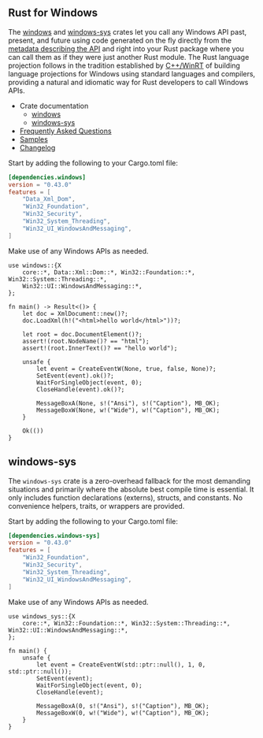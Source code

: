 ## Rust for Windows

The [windows](https://crates.io/crates/windows) and [windows-sys](https://crates.io/crates/windows-sys) crates let you call any Windows API past, present, and future using code generated on the fly directly from the [metadata describing the API](https://github.com/microsoft/windows-rs/tree/master/crates/libs/metadata/default) and right into your Rust package where you can call them as if they were just another Rust module. The Rust language projection follows in the tradition established by [C++/WinRT](https://github.com/microsoft/cppwinrt) of building language projections for Windows using standard languages and compilers, providing a natural and idiomatic way for Rust developers to call Windows APIs.

* Crate documentation
    * [windows](https://microsoft.github.io/windows-docs-rs/)
    * [windows-sys](https://docs.rs/windows-sys)
* [Frequently Asked Questions](https://github.com/microsoft/windows-rs/tree/master/docs/FAQ.md)
* [Samples](https://github.com/microsoft/windows-rs/tree/master/crates/samples)
* [Changelog](https://github.com/microsoft/windows-rs/releases)

Start by adding the following to your Cargo.toml file:

```toml
[dependencies.windows]
version = "0.43.0"
features = [
    "Data_Xml_Dom",
    "Win32_Foundation",
    "Win32_Security",
    "Win32_System_Threading",
    "Win32_UI_WindowsAndMessaging",
]
```

Make use of any Windows APIs as needed.

```rust,no_run
use windows::{X
    core::*, Data::Xml::Dom::*, Win32::Foundation::*, Win32::System::Threading::*,
    Win32::UI::WindowsAndMessaging::*,
};

fn main() -> Result<()> {
    let doc = XmlDocument::new()?;
    doc.LoadXml(h!("<html>hello world</html>"))?;

    let root = doc.DocumentElement()?;
    assert!(root.NodeName()? == "html");
    assert!(root.InnerText()? == "hello world");

    unsafe {
        let event = CreateEventW(None, true, false, None)?;
        SetEvent(event).ok()?;
        WaitForSingleObject(event, 0);
        CloseHandle(event).ok()?;

        MessageBoxA(None, s!("Ansi"), s!("Caption"), MB_OK);
        MessageBoxW(None, w!("Wide"), w!("Caption"), MB_OK);
    }

    Ok(())
}
```

## windows-sys

The `windows-sys` crate is a zero-overhead fallback for the most demanding situations and primarily where the absolute best compile time is essential. It only includes function declarations (externs), structs, and constants. No convenience helpers, traits, or wrappers are provided.

Start by adding the following to your Cargo.toml file:

```toml
[dependencies.windows-sys]
version = "0.43.0"
features = [
    "Win32_Foundation",
    "Win32_Security",
    "Win32_System_Threading",
    "Win32_UI_WindowsAndMessaging",
]
```

Make use of any Windows APIs as needed.

```rust,no_run
use windows_sys::{X
    core::*, Win32::Foundation::*, Win32::System::Threading::*, Win32::UI::WindowsAndMessaging::*,
};

fn main() {
    unsafe {
        let event = CreateEventW(std::ptr::null(), 1, 0, std::ptr::null());
        SetEvent(event);
        WaitForSingleObject(event, 0);
        CloseHandle(event);

        MessageBoxA(0, s!("Ansi"), s!("Caption"), MB_OK);
        MessageBoxW(0, w!("Wide"), w!("Caption"), MB_OK);
    }
}
```
